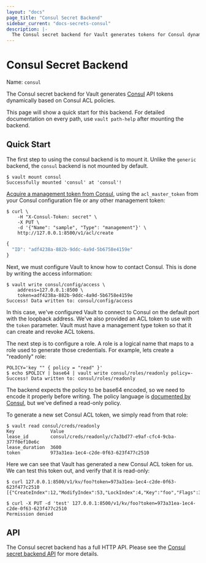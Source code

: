 ```yaml
---
layout: "docs"
page_title: "Consul Secret Backend"
sidebar_current: "docs-secrets-consul"
description: |-
  The Consul secret backend for Vault generates tokens for Consul dynamically.
---
```


# Consul Secret Backend

Name: `consul`

The Consul secret backend for Vault generates
[Consul](https://www.consul.io)
API tokens dynamically based on Consul ACL policies.

This page will show a quick start for this backend. For detailed documentation
on every path, use `vault path-help` after mounting the backend.

## Quick Start

The first step to using the consul backend is to mount it.
Unlike the `generic` backend, the `consul` backend is not mounted by default.

```
$ vault mount consul
Successfully mounted 'consul' at 'consul'!
```

[Acquire a management token from
Consul](https://www.consul.io/docs/agent/http/acl.html#acl_create), using the
`acl_master_token` from your Consul configuration file or any other management
token:

```shell
$ curl \
    -H "X-Consul-Token: secret" \
    -X PUT \
    -d '{"Name": "sample", "Type": "management"}' \
    http://127.0.0.1:8500/v1/acl/create
```
```javascript
{
  "ID": "adf4238a-882b-9ddc-4a9d-5b6758e4159e"
}
```

Next, we must configure Vault to know how to contact Consul.
This is done by writing the access information:

```
$ vault write consul/config/access \
    address=127.0.0.1:8500 \
    token=adf4238a-882b-9ddc-4a9d-5b6758e4159e
Success! Data written to: consul/config/access
```

In this case, we've configured Vault to connect to Consul
on the default port with the loopback address. We've also provided
an ACL token to use with the `token` parameter. Vault must have a management
type token so that it can create and revoke ACL tokens.

The next step is to configure a role. A role is a logical name that maps
to a role used to generate those credentials. For example, lets create
a "readonly" role:

```
POLICY='key "" { policy = "read" }'
$ echo $POLICY | base64 | vault write consul/roles/readonly policy=-
Success! Data written to: consul/roles/readonly
```

The backend expects the policy to be base64 encoded, so we need to encode it
properly before writing. The policy language is [documented by
Consul](https://www.consul.io/docs/internals/acl.html), but we've defined a
read-only policy.

To generate a new set Consul ACL token, we simply read from that role:

```
$ vault read consul/creds/readonly
Key           	Value
lease_id      	consul/creds/readonly/c7a3bd77-e9af-cfc4-9cba-377f0ef10e6c
lease_duration	3600
token         	973a31ea-1ec4-c2de-0f63-623f477c2510
```

Here we can see that Vault has generated a new Consul ACL token for us.
We can test this token out, and verify that it is read-only:

```
$ curl 127.0.0.1:8500/v1/kv/foo?token=973a31ea-1ec4-c2de-0f63-623f477c2510
[{"CreateIndex":12,"ModifyIndex":53,"LockIndex":4,"Key":"foo","Flags":3304740253564472344,"Value":"YmF6"}]

$ curl -X PUT -d 'test' 127.0.0.1:8500/v1/kv/foo?token=973a31ea-1ec4-c2de-0f63-623f477c2510
Permission denied
```

## API

The Consul secret backend has a full HTTP API. Please see the
[Consul secret backend API](/api/secret/consul/index.html) for more
details.
